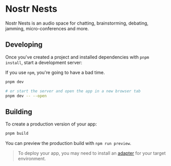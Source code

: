 # Nostr Nests

Nostr Nests is an audio space for chatting, brainstorming, debating, jamming, micro-conferences and more.

## Developing

Once you've created a project and installed dependencies with `pnpm install`, start a development server:

If you use `npm`, you're going to have a bad time.

```bash
pnpm dev

# or start the server and open the app in a new browser tab
pnpm dev -- --open
```

## Building

To create a production version of your app:

```bash
pnpm build
```

You can preview the production build with `npm run preview`.

> To deploy your app, you may need to install an [adapter](https://kit.svelte.dev/docs/adapters) for your target environment.
